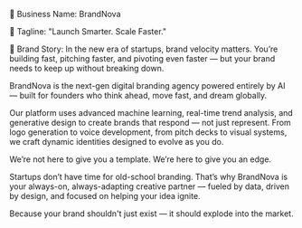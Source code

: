 🚀 Business Name:
BrandNova

🧬 Tagline:
"Launch Smarter. Scale Faster."

📖 Brand Story:
In the new era of startups, brand velocity matters. You’re building fast, pitching faster, and pivoting even faster — but your brand needs to keep up without breaking down.

BrandNova is the next-gen digital branding agency powered entirely by AI — built for founders who think ahead, move fast, and dream globally.

Our platform uses advanced machine learning, real-time trend analysis, and generative design to create brands that respond — not just represent. From logo generation to voice development, from pitch decks to visual systems, we craft dynamic identities designed to evolve as you do.

We’re not here to give you a template. We’re here to give you an edge.

Startups don’t have time for old-school branding. That’s why BrandNova is your always-on, always-adapting creative partner — fueled by data, driven by design, and focused on helping your idea ignite.

Because your brand shouldn't just exist —
it should explode into the market.


